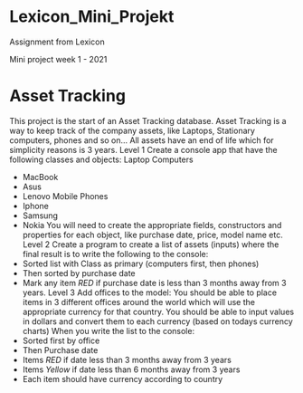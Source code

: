 # Lexicon_Mini_Projekt
Assignment from Lexicon

Mini project week 1 - 2021

# Asset Tracking 
 
This project is the start of an Asset Tracking database. 
Asset Tracking is a way to keep track of the company assets, like Laptops, Stationary computers, phones and so on... 
All assets have an end of life which for simplicity reasons is 3 years. 
Level 1 
Create a console app that have the following classes and objects: 
Laptop Computers 
- MacBook 
- Asus 
- Lenovo 
Mobile Phones 
- Iphone 
- Samsung 
- Nokia 
You will need to create the appropriate fields, constructors and properties for each object, like purchase date, price, model name etc. 
Level 2 
Create a program to create a list of assets (inputs) where the final result is to write the following to the console: 
- Sorted list with Class as primary (computers first, then phones) 
- Then sorted by purchase date 
- Mark any item *RED* if purchase date is less than 3 months away from 3 years. 
Level 3 
Add offices to the model: 
You should be able to place items in 3 different offices around the world which will use the appropriate currency for that country. You should be able to input values in dollars and convert them to each currency (based on todays currency charts) 
When you write the list to the console: 
- Sorted first by office 
- Then Purchase date 
- Items *RED* if date less than 3 months away from 3 years 
- Items *Yellow* if date less than 6 months away from 3 years 
- Each item should have currency according to country
